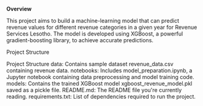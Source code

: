 

**Overview**

This project aims to build a machine-learning model that can predict revenue values for different revenue categories in a given year for Revenue Services Lesotho. The model is developed using XGBoost, a powerful gradient-boosting library, to achieve accurate predictions.

Project Structure

Project Structure
data: Contains sample dataset revenue_data.csv containing revenue data.
notebooks: Includes model_preparation.ipynb, a Jupyter notebook containing data preprocessing and model training code.
models: Contains the trained XGBoost model xgboost_revenue_model.pkl saved as a pickle file.
README.md: The README file you're currently reading.
requirements.txt: List of dependencies required to run the project.
